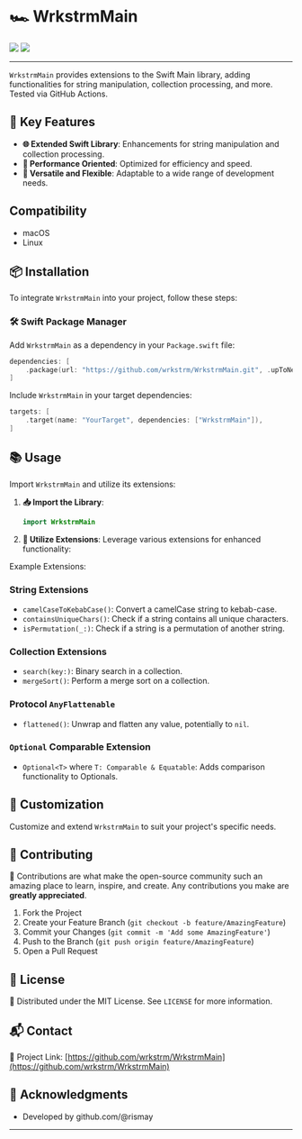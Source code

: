 # 🏎️ WrkstrmMain

[![](https://img.shields.io/endpoint?url=https%3A%2F%2Fswiftpackageindex.com%2Fapi%2Fpackages%2Fwrkstrm%2FWrkstrmMain%2Fbadge%3Ftype%3Dswift-versions)](https://swiftpackageindex.com/wrkstrm/WrkstrmMain)
[![](https://img.shields.io/endpoint?url=https%3A%2F%2Fswiftpackageindex.com%2Fapi%2Fpackages%2Fwrkstrm%2FWrkstrmMain%2Fbadge%3Ftype%3Dplatforms)](https://swiftpackageindex.com/wrkstrm/WrkstrmMain)

---

`WrkstrmMain` provides extensions to the Swift Main library, adding functionalities for string manipulation, collection processing, and more. Tested via GitHub Actions.

## 🔑 Key Features

- **🌐 Extended Swift Library**: Enhancements for string manipulation and collection processing.
- **🚀 Performance Oriented**: Optimized for efficiency and speed.
- **🔧 Versatile and Flexible**: Adaptable to a wide range of development needs.

## Compatibility

- macOS
- Linux

## 📦 Installation

To integrate `WrkstrmMain` into your project, follow these steps:

### 🛠 Swift Package Manager

Add `WrkstrmMain` as a dependency in your `Package.swift` file:

```swift
dependencies: [
    .package(url: "https://github.com/wrkstrm/WrkstrmMain.git", .upToNextMajor(from: "0.0.0"))
]
```

Include `WrkstrmMain` in your target dependencies:

```swift
targets: [
    .target(name: "YourTarget", dependencies: ["WrkstrmMain"]),
]
```

## 📚 Usage

Import `WrkstrmMain` and utilize its extensions:

1. **📥 Import the Library**:

   ```swift
   import WrkstrmMain
   ```

2. **🔨 Utilize Extensions**:
   Leverage various extensions for enhanced functionality:

Example Extensions:

### String Extensions

- `camelCaseToKebabCase()`: Convert a camelCase string to kebab-case.
- `containsUniqueChars()`: Check if a string contains all unique characters.
- `isPermutation(_:)`: Check if a string is a permutation of another string.

### Collection Extensions

- `search(key:)`: Binary search in a collection.
- `mergeSort()`: Perform a merge sort on a collection.

### Protocol `AnyFlattenable`

- `flattened()`: Unwrap and flatten any value, potentially to `nil`.

### `Optional` Comparable Extension

- `Optional<T>` where `T: Comparable & Equatable`: Adds comparison functionality to Optionals.

## 🎨 Customization

Customize and extend `WrkstrmMain` to suit your project's specific needs.

## 🤝 Contributing

🌟 Contributions are what make the open-source community such an amazing place to learn, inspire, and create. Any contributions you make are **greatly appreciated**.

1. Fork the Project
2. Create your Feature Branch (`git checkout -b feature/AmazingFeature`)
3. Commit your Changes (`git commit -m 'Add some AmazingFeature'`)
4. Push to the Branch (`git push origin feature/AmazingFeature`)
5. Open a Pull Request

## 📜 License

📄 Distributed under the MIT License. See `LICENSE` for more information.

## 📬 Contact

🔗 Project Link: [https://github.com/wrkstrm/WrkstrmMain](https://github.com/wrkstrm/WrkstrmMain)

## 💖 Acknowledgments

- Developed by github.com/@rismay

---
